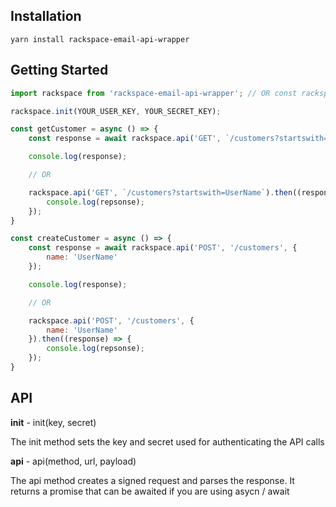 ## Installation

`yarn install rackspace-email-api-wrapper`

## Getting Started

```javascript
import rackspace from 'rackspace-email-api-wrapper'; // OR const rackspace = require('rackspace-email-api-wrapper');

rackspace.init(YOUR_USER_KEY, YOUR_SECRET_KEY);

const getCustomer = async () => {
	const response = await rackspace.api('GET', `/customers?startswith=UserName`);

	console.log(response);

	// OR

	rackspace.api('GET', `/customers?startswith=UserName`).then((response) => {
		console.log(repsonse);
	});
}

const createCustomer = async () => {
	const response = await rackspace.api('POST', '/customers', {
		name: 'UserName'
	});

	console.log(response);

	// OR

	rackspace.api('POST', '/customers', {
		name: 'UserName'
	}).then((response) => {
		console.log(repsonse);
	});
}
```

## API

**init** - init(key, secret)

The init method sets the key and secret used for authenticating the API calls

**api** - api(method, url, payload)

The api method creates a signed request and parses the response. It returns a promise that can be awaited if you are using asycn / await
